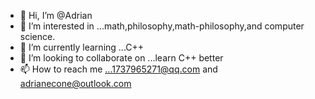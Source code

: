 - 👋 Hi, I’m @Adrian
- 👀 I’m interested in ...math,philosophy,math-philosophy,and computer science.
- 🌱 I’m currently learning ...C++
- 💞️ I’m looking to collaborate on ...learn C++ better
- 📫 How to reach me ...1737965271@qq.com and adrianecone@outlook.com

<!---
AdrianECone/AdrianECone is a ✨ special ✨ repository because its `README.md` (this file) appears on your GitHub profile.
You can click the Preview link to take a look at your changes.
--->
